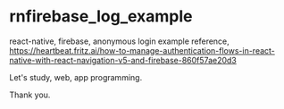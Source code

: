  

# rnfirebase_log_example
react-native, firebase, anonymous login example
reference, https://heartbeat.fritz.ai/how-to-manage-authentication-flows-in-react-native-with-react-navigation-v5-and-firebase-860f57ae20d3

Let's study, web, app programming.

Thank you.
 
